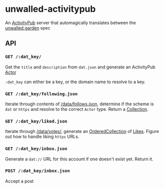 # unwalled-activitypub
An [ActivityPub](https://activitypub.rocks/) server that automagically translates between the [unwalled.garden](https://unwalled.garden/) spec

## API

### `GET /:dat_key/`

Get the `title` and `description` from `dat.json` and generate an ActivityPub [Actor](https://www.w3.org/TR/activitypub/#actor-objects)

`:dat_key` can either be a key, or the domain name to resolve to a key.

### `GET /:dat_key/following.json`

Iterate through contents of [/data/follows.json](https://github.com/beakerbrowser/unwalled.garden/blob/master/follows.json),
determine if the scheme is `dat` or `https` and resolve to the correct `Actor` type. Return a [Collection](https://www.w3.org/TR/activitystreams-vocabulary/#dfn-collection).

### `GET /:dat_key/liked.json`

Iterate through [/data/votes/](https://github.com/beakerbrowser/unwalled.garden#the-votes-folder), generate an [OrderedCollection](https://www.w3.org/TR/activitystreams-vocabulary/#dfn-orderedcollection) of [Likes](https://www.w3.org/TR/activitystreams-vocabulary/#dfn-like). Figure out how to handle liking `https` URLs.

### `GET /:dat_key/inbox.json`

Generate a `dat://` URL for this account if one doesn't exist yet. Return it.

### `POST /:dat_key/inbox.json`

Accept a post
